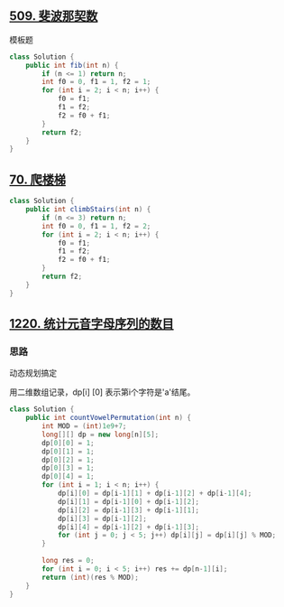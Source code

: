 ## [509. 斐波那契数](https://leetcode-cn.com/problems/fibonacci-number/)

模板题

```java
class Solution {
    public int fib(int n) {
        if (n <= 1) return n;
        int f0 = 0, f1 = 1, f2 = 1;
        for (int i = 2; i < n; i++) {
            f0 = f1;
            f1 = f2;
            f2 = f0 + f1;
        }
        return f2;
    }
}
```

## [70. 爬楼梯](https://leetcode-cn.com/problems/climbing-stairs/)

```java
class Solution {
    public int climbStairs(int n) {
        if (n <= 3) return n;
        int f0 = 0, f1 = 1, f2 = 2;
        for (int i = 2; i < n; i++) {
            f0 = f1;
            f1 = f2;
            f2 = f0 + f1;
        }
        return f2;
    }
}
```

## [1220. 统计元音字母序列的数目](https://leetcode-cn.com/problems/count-vowels-permutation/)

### 思路

动态规划搞定

用二维数组记录，dp[i] [0] 表示第i个字符是'a'结尾。

```java
class Solution {
    public int countVowelPermutation(int n) {
        int MOD = (int)1e9+7;
        long[][] dp = new long[n][5];
        dp[0][0] = 1;
        dp[0][1] = 1;
        dp[0][2] = 1;
        dp[0][3] = 1;
        dp[0][4] = 1;
        for (int i = 1; i < n; i++) {
            dp[i][0] = dp[i-1][1] + dp[i-1][2] + dp[i-1][4];
            dp[i][1] = dp[i-1][0] + dp[i-1][2];
            dp[i][2] = dp[i-1][3] + dp[i-1][1];
            dp[i][3] = dp[i-1][2];
            dp[i][4] = dp[i-1][2] + dp[i-1][3];
            for (int j = 0; j < 5; j++) dp[i][j] = dp[i][j] % MOD;
        }
        
        long res = 0;
        for (int i = 0; i < 5; i++) res += dp[n-1][i];
        return (int)(res % MOD);
    }
}
```

